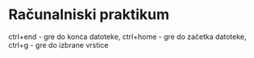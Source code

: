 # Računalniski praktikum
ctrl+end - gre do konca datoteke, ctrl+home - gre do začetka datoteke, ctrl+g - gre do izbrane vrstice
